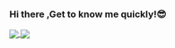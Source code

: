 ### Hi there ,Get to know me quickly!😎  

<a href="https://github.com/anuraghazra/github-readme-stats" style="max-width:50%;">
  <img align="center"   src="https://github-readme-stats.vercel.app/api?username=Langwenchong&count_private=true&show_icons=true&theme=graywhite&show_owner=true"/>
</a>
<a href="https://github.com/anuraghazra/github-readme-stats">
  <img align="center"  src="https://github-readme-stats.vercel.app/api/top-langs/?username=Langwenchong&theme=graywhite&layout=compact&hide=html" />
</a>
